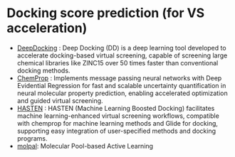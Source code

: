 # Docking score prediction (for VS acceleration)

- [DeepDocking](https://github.com/jamesgleave/Deep-Docking-NonAutomated) : Deep Docking (DD) is a deep learning tool developed to accelerate docking-based virtual screening, capable of screening large chemical libraries like ZINC15 over 50 times faster than conventional docking methods.
- [ChemProp](https://github.com/aamini/chemprop) : Implements message passing neural networks with Deep Evidential Regression for fast and scalable uncertainty quantification in neural molecular property prediction, enabling accelerated optimization and guided virtual screening.
- [HASTEN](https://github.com/TuomoKalliokoski/HASTEN) : HASTEN (Machine Learning Boosted Docking) facilitates machine learning-enhanced virtual screening workflows, compatible with chemprop for machine learning methods and Glide for docking, supporting easy integration of user-specified methods and docking programs.
- [molpal](https://github.com/coleygroup/molpal): Molecular Pool-based Active Learning
